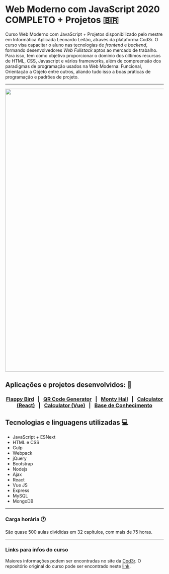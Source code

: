 # Web Moderno com JavaScript 2020 COMPLETO + Projetos :brazil:

Curso Web Moderno com JavaScript + Projetos disponibilizado pelo mestre em Informática Aplicada Leonardo Leitão, através da plataforma Cod3r. O curso visa capacitar o aluno nas tecnologias de _frontend_ e _backend_, formando desenvolvedores _Web Fullstack_ aptos ao mercado de trabalho. Para isso, tem como objetivo proporcionar o domínio dos úlltimos recursos de HTML, CSS, Javascript e vários frameworks, além de compreensão dos paradigmas de programação usados na Web Moderna: Funcional, Orientação a Objeto entre outros, aliando tudo isso a boas práticas de programação e padrões de projeto.

<hr>
<p align="center">
 <img width="900px" src="https://github.com/abraao69" />
</p>

## Aplicações e projetos desenvolvidos: :rocket:

### <p align="center"><a href="https://github.com/abraao69/Flappy-Bird-">Flappy Bird<a> &nbsp; | &nbsp; <a href="https://github.com/abraao69/Gerador-de-QR-Code">QR Code Generator</a> &nbsp; | &nbsp; <a href="https://github.com/abraao69/Monty-Hall-">Monty Hall</a> &nbsp; | &nbsp; <a href="https://github.com/abraao69/projeto-calculadora-react">Calculator (React)</a> &nbsp; | &nbsp; <a href="https://github.com/abraao69/Projeto-calculadora-com-VueJS">Calculator (Vue)</a> &nbsp; | &nbsp; <a href="https://www.cod3r.com.br/courses/web-moderno">Base de Conhecimento</a></p>

## Tecnologias e linguagens utilizadas :computer:

<ul>
  <li> JavaScript + ESNext</li>
  <li> HTML e  CSS</li>
  <li> Gulp</li>
  <li> Webpack</li>
  <li> jQuery</li>
  <li> Bootstrap</li>
  <li> Nodejs</li>
  <li> Ajax</li>
  <li> React</li>
  <li> Vue JS</li>
  <li> Express</li>
  <li> MySQL</li>
  <li> MongoDB</li>
</ul>

<hr>

### Carga horária :clock1:

São quase 500 aulas divididas em 32 capítulos, com mais de 75 horas.

<hr>

### Links para infos do curso

Maiores informações podem ser encontradas no site da <a href='https://www.cod3r.com.br/courses/web-moderno'>Cod3r</a>.
O repositório original do curso pode ser encontrado neste <a href='https://github.com/cod3rcursos/web-moderno'>link</a>.
